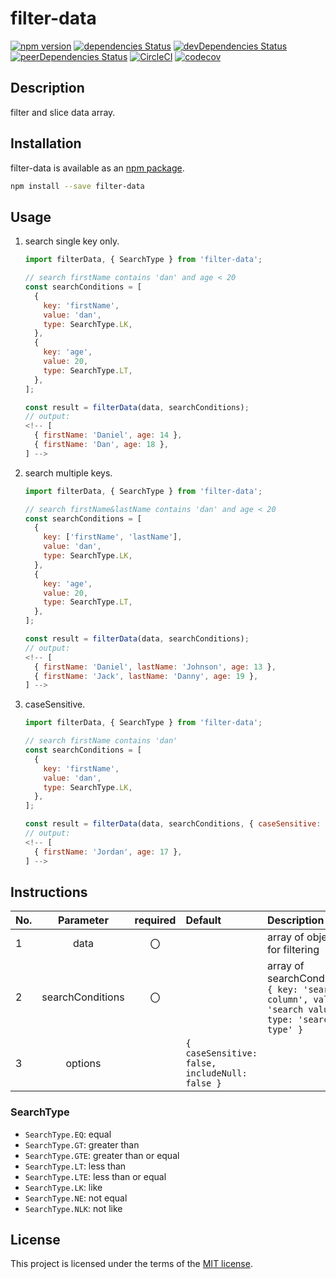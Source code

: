 # filter-data

[![npm version](https://badge.fury.io/js/filter-data.svg)](https://badge.fury.io/js/filter-data)
[![dependencies Status](https://david-dm.org/thundermiracle/filter-data/status.svg)](https://david-dm.org/thundermiracle/filter-data)
[![devDependencies Status](https://david-dm.org/thundermiracle/filter-data/dev-status.svg)](https://david-dm.org/thundermiracle/filter-data?type=dev)
[![peerDependencies Status](https://david-dm.org/thundermiracle/filter-data/peer-status.svg)](https://david-dm.org/thundermiracle/filter-data?type=peer)
[![CircleCI](https://img.shields.io/circleci/build/github/thundermiracle/filter-data/master)](https://circleci.com/gh/thundermiracle/filter-data)
[![codecov](https://img.shields.io/codecov/c/github/thundermiracle/filter-data)](https://codecov.io/gh/thundermiracle/filter-data)

## Description

filter and slice data array.


## Installation

filter-data is available as an [npm package](https://www.npmjs.org/package/filter-data).

```sh
npm install --save filter-data
```

## Usage

1. search single key only.

    ```js
    import filterData, { SearchType } from 'filter-data';

    // search firstName contains 'dan' and age < 20
    const searchConditions = [
      {
        key: 'firstName',
        value: 'dan',
        type: SearchType.LK,
      },
      {
        key: 'age',
        value: 20,
        type: SearchType.LT,
      },
    ];

    const result = filterData(data, searchConditions);
    // output:
    <!-- [
      { firstName: 'Daniel', age: 14 },
      { firstName: 'Dan', age: 18 },
    ] -->
    ```

1. search multiple keys.

    ```js
    import filterData, { SearchType } from 'filter-data';

    // search firstName&lastName contains 'dan' and age < 20
    const searchConditions = [
      {
        key: ['firstName', 'lastName'],
        value: 'dan',
        type: SearchType.LK,
      },
      {
        key: 'age',
        value: 20,
        type: SearchType.LT,
      },
    ];

    const result = filterData(data, searchConditions);
    // output:
    <!-- [
      { firstName: 'Daniel', lastName: 'Johnson', age: 13 },
      { firstName: 'Jack', lastName: 'Danny', age: 19 },
    ] -->
    ```

1. caseSensitive.

    ```js
    import filterData, { SearchType } from 'filter-data';

    // search firstName contains 'dan'
    const searchConditions = [
      {
        key: 'firstName',
        value: 'dan',
        type: SearchType.LK,
      },
    ];

    const result = filterData(data, searchConditions, { caseSensitive: true });
    // output:
    <!-- [
      { firstName: 'Jordan', age: 17 },
    ] -->
    ```

## Instructions

| No.   |      Parameter      | required | Default | Description |
|:---|:-------------:|:---------:|:--------------|:-----------|
| 1 |  data | 〇 | | array of object for filtering |
| 2 |  searchConditions | 〇 | | array of searchCondition; ```{ key: 'search column', value: 'search value', type: 'search type' }``` |
| 3 |  options |  | ```{ caseSensitive: false, includeNull: false }``` |  |

### SearchType

* ```SearchType.EQ```: equal
* ```SearchType.GT```: greater than
* ```SearchType.GTE```: greater than or equal
* ```SearchType.LT```: less than
* ```SearchType.LTE```: less than or equal
* ```SearchType.LK```: like
* ```SearchType.NE```: not equal
* ```SearchType.NLK```: not like

## License

This project is licensed under the terms of the
[MIT license](/LICENSE).
